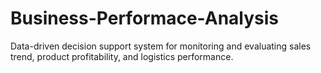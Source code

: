 # Business-Performace-Analysis
Data-driven decision support system for monitoring and evaluating sales trend, product profitability, and logistics performance.
